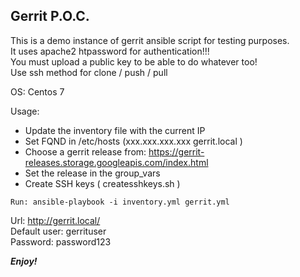 Gerrit P.O.C.
-----
This is a demo instance of gerrit ansible script for testing purposes.  
It uses apache2 htpassword for authentication!!!  
You must upload a public key to be able to do whatever too!  
Use ssh method for clone / push / pull

OS: Centos 7

Usage: 
- Update the inventory file with the current IP
- Set FQND in /etc/hosts (xxx.xxx.xxx.xxx   gerrit.local )
- Choose a gerrit release from: https://gerrit-releases.storage.googleapis.com/index.html
- Set the release in the group_vars
- Create SSH keys ( createsshkeys.sh )


```
Run: ansible-playbook -i inventory.yml gerrit.yml
```

Url: http://gerrit.local/  
Default user: gerrituser  
Password: password123  

___Enjoy!___
